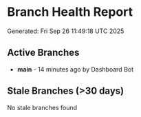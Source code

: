 # Branch Health Report
Generated: Fri Sep 26 11:49:18 UTC 2025

## Active Branches
- **main** - 14 minutes ago by Dashboard Bot

## Stale Branches (>30 days)
No stale branches found
